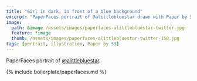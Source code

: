```yaml
---
title: "Girl in dark, in front of a blue background"
excerpt: "PaperFaces portrait of @alittlebluestar drawn with Paper by 53 on an iPad."
image: 
  path: &image /assets/images/paperfaces-alittlebluestar-twitter.jpg 
  feature: *image
  thumb: /assets/images/paperfaces-alittlebluestar-twitter-150.jpg
tags: [portrait, illustration, Paper by 53]
---
```


PaperFaces portrait of [@alittlebluestar](http://twitter.com/alittlebluestar).

{% include boilerplate/paperfaces.md %}

